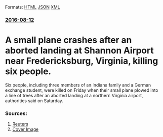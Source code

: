 
Formats: [HTML](/news/2016/08/12/a-small-plane-crashes-after-an-aborted-landing-at-shannon-airport-near-fredericksburg-virginia-killing-six-people.html)  [JSON](/news/2016/08/12/a-small-plane-crashes-after-an-aborted-landing-at-shannon-airport-near-fredericksburg-virginia-killing-six-people.json)  [XML](/news/2016/08/12/a-small-plane-crashes-after-an-aborted-landing-at-shannon-airport-near-fredericksburg-virginia-killing-six-people.xml)  

### [2016-08-12](/news/2016/08/12/index.md)

# A small plane crashes after an aborted landing at Shannon Airport near Fredericksburg, Virginia, killing six people. 

Six people, including three members of an Indiana family and a German exchange student, were killed on Friday when their small plane plowed into a line of trees after an aborted landing at a northern Virginia airport, authorities said on Saturday.


### Sources:

1. [Reuters](https://www.reuters.com/article/us-virginia-crash-idUSKCN10N2K5)
1. [Cover Image](https://s2.reutersmedia.net/resources/r/?m=02&d=20160813&t=2&i=1149544916&w=&fh=545px&fw=&ll=&pl=&sq=&r=LYNXNPEC7C0KC)
